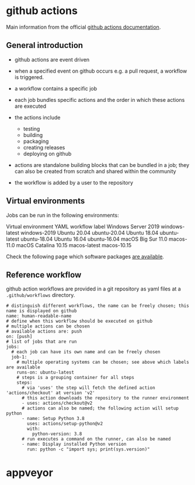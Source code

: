 # github actions

Main information from the official [github actions documentation](https://docs.github.com/en/actions).

## General introduction

- github actions are event driven
- when a specified event on github occurs e.g. a pull request, a workflow is triggered.
- a workflow contains a specific job
- each job bundles specific actions and the order in which these actions are executed
- the actions include
  - testing
  - building
  - packaging
  - creating releases
  - deploying on github
- actions are standalone building blocks that can be bundled in a job; they can also be created from scratch and shared within the community

- the workflow is added by a user to the repository

## Virtual environments

Jobs can be run in the following environments:

Virtual environment     YAML workflow label
Windows Server 2019     windows-latest
                        windows-2019
Ubuntu 20.04            ubuntu-20.04
Ubuntu 18.04            ubuntu-latest
                        ubuntu-18.04
Ubuntu 16.04            ubuntu-16.04
macOS Big Sur 11.0      macos-11.0
macOS Catalina 10.15    macos-latest
                        macos-10.15

Check the following page which software packages [are available](https://docs.github.com/en/actions/reference/specifications-for-github-hosted-runners).

## Reference workflow

github action workflows are provided in a git repository as yaml files at a `.github/workflows` directory. 

    # distinguish different workflows, the name can be freely chosen; this name is displayed on github
    name: human-readable-name
    # define when this workflow should be executed on github
    # multiple actions can be chosen
    # available actions are: push 
    on: [push]
    # list of jobs that are run
    jobs:
      # each job can have its own name and can be freely chosen
      job-1:
        # multiple operating systems can be chosen; see above which labels are available
        runs-on: ubuntu-latest
        # steps is a grouping container for all steps
        steps:
          # via 'uses' the step will fetch the defined action 'actions/checkout' at version 'v2'
          # this action downloads the repository to the runner environment
          - uses: actions/checkout@v2
          # actions can also be named; the following action will setup python
          - name: Setup Python 3.8
            uses: actions/setup-python@v2
            with:
              python-version: 3.8
          # run executes a command on the runner, can also be named
          - name: Display installed Python version
            run: python -c "import sys; print(sys.version)"


# appveyor


